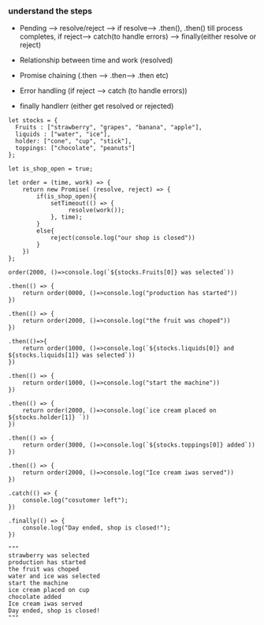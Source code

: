 ### understand the steps

* Pending --> resolve/reject --> if resolve--> .then(), .then() till process completes, if reject--> catch(to handle errors) --> finally(either resolve or reject)
  
* Relationship between time and work (resolved)
* Promise chaining (.then --> .then--> .then etc)
* Error handling (if reject --> catch (to handle errors))
* finally handlerr (either get resolved or rejected)
  
```
let stocks = {
  Fruits : ["strawberry", "grapes", "banana", "apple"],
  liquids : ["water", "ice"],
  holder: ["cone", "cup", "stick"],
  toppings: ["chocolate", "peanuts"]
};

let is_shop_open = true;

let order = (time, work) => {
    return new Promise( (resolve, reject) => {
        if(is_shop_open){
            setTimeout(() => {
                 resolve(work());
            }, time);
        }
        else{
            reject(console.log("our shop is closed"))
        }
    })
};

order(2000, ()=>console.log(`${stocks.Fruits[0]} was selected`))

.then(() => {
    return order(0000, ()=>console.log("production has started"))
})

.then(() => {
    return order(2000, ()=>console.log("the fruit was choped"))
})

.then(()=>{
    return order(1000, ()=>console.log(`${stocks.liquids[0]} and ${stocks.liquids[1]} was selected`))
})

.then(() => {
    return order(1000, ()=>console.log("start the machine"))
})

.then(() => {
    return order(2000, ()=>console.log(`ice cream placed on ${stocks.holder[1]} `))
})

.then(() => {
    return order(3000, ()=>console.log(`${stocks.toppings[0]} added`))
})

.then(() => {
    return order(2000, ()=>console.log("Ice cream iwas served"))
})

.catch(() => {
    console.log("cosutomer left");
})

.finally(() => {
    console.log("Day ended, shop is closed!");
})

"""
strawberry was selected
production has started
the fruit was choped
water and ice was selected
start the machine
ice cream placed on cup 
chocolate added
Ice cream iwas served
Day ended, shop is closed!
"""
```
